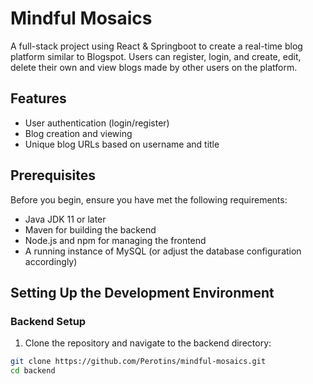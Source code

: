 # Mindful Mosaics

A full-stack project using React & Springboot to create a real-time blog platform similar to Blogspot. Users can register, login, and create, edit, delete their own and view blogs made by other users on the platform.  
## Features

- User authentication (login/register)
- Blog creation and viewing
- Unique blog URLs based on username and title

## Prerequisites

Before you begin, ensure you have met the following requirements:

- Java JDK 11 or later
- Maven for building the backend
- Node.js and npm for managing the frontend
- A running instance of MySQL (or adjust the database configuration accordingly)

## Setting Up the Development Environment

### Backend Setup

1. Clone the repository and navigate to the backend directory:

```bash
git clone https://github.com/Perotins/mindful-mosaics.git
cd backend
